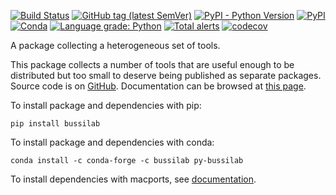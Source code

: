 [![Build Status](https://travis-ci.com/bussilab/py-bussilab.svg?branch=master)](https://travis-ci.com/bussilab/py-bussilab)
[![GitHub tag (latest SemVer)](https://img.shields.io/github/v/tag/bussilab/py-bussilab)](https://github.com/bussilab/py-bussilab/tags)
[![PyPI - Python Version](https://img.shields.io/pypi/pyversions/bussilab)](https://pypi.org/project/bussilab/)
[![PyPI](https://img.shields.io/pypi/v/bussilab)](https://pypi.org/project/bussilab/)
[![Conda](https://img.shields.io/conda/v/bussilab/py-bussilab)](https://anaconda.org/bussilab/py-bussilab)
[![Language grade: Python](https://img.shields.io/lgtm/grade/python/g/bussilab/py-bussilab.svg?logo=lgtm&logoWidth=18)](https://lgtm.com/projects/g/bussilab/py-bussilab/context:python)
[![Total alerts](https://img.shields.io/lgtm/alerts/g/bussilab/py-bussilab.svg?logo=lgtm&logoWidth=18)](https://lgtm.com/projects/g/bussilab/py-bussilab/alerts/)
[![codecov](https://codecov.io/gh/bussilab/py-bussilab/branch/master/graph/badge.svg)](https://codecov.io/gh/bussilab/py-bussilab)

A package collecting a heterogeneous set of tools.

This package collects a number of tools that are useful enough to be distributed but too small to deserve being published as separate packages.
Source code is on [GitHub](https://github.com/bussilab/py-bussilab).
Documentation can be browsed at [this page](https://bussilab.github.io/doc-py-bussilab).

To install package and dependencies with pip:

```
pip install bussilab
```

To install package and dependencies with conda:

```
conda install -c conda-forge -c bussilab py-bussilab
```

To install dependencies with macports, see [documentation](https://bussilab.github.io/doc-py-bussilab).
